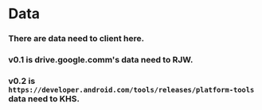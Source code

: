 # Data
### There are data need to client here.
### v0.1 is drive.google.comm's data need to RJW.
### v0.2 is `https://developer.android.com/tools/releases/platform-tools` data need to KHS.

